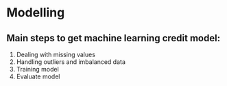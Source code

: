# Modelling

## Main steps to get machine learning credit model:
1. Dealing with missing values
2. Handling outliers and imbalanced data
3. Training model
4. Evaluate model